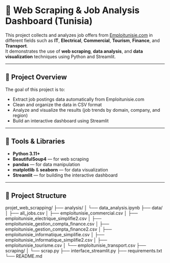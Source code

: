# 💼 Web Scraping & Job Analysis Dashboard (Tunisia)

This project collects and analyzes job offers from [Emploitunisie.com](https://www.emploitunisie.com) in different fields such as **IT**, **Electrical**, **Commercial**, **Tourism**, **Finance**, and **Transport**.  
It demonstrates the use of **web scraping**, **data analysis**, and **data visualization** techniques using Python and Streamlit.

---

## 🚀 Project Overview

The goal of this project is to:
- Extract job postings data automatically from Emploitunisie.com
- Clean and organize the data in CSV format
- Analyze and visualize the results (job trends by domain, company, and region)
- Build an interactive dashboard using Streamlit

---

## 🧰 Tools & Libraries

- **Python 3.11+**
- **BeautifulSoup4** — for web scraping  
- **pandas** — for data manipulation  
- **matplotlib** & **seaborn** — for data visualization  
- **Streamlit** — for building the interactive dashboard  

---

## 📂 Project Structure

projet_web_scrapping/
├── analysis/
│   └── data_analysis.ipynb
├── data/
│   ├── all_jobs.csv
│   ├── emploitunisie_commercial.csv
│   ├── emploitunisie_electrique_simplifie2.csv
│   ├── emploitunisie_gestion_compta_finance.csv
│   ├── emploitunisie_gestion_compta_finance2.csv
│   ├── emploitunisie_informatique_simplifie.csv
│   ├── emploitunisie_informatique_simplifie2.csv
│   ├── emploitunisie_tourisme.csv
│   └── emploitunisie_transport.csv
├── scraping/
│   └── scrap.py
├── interface_streamlit.py
├── requirements.txt
└── README.md


